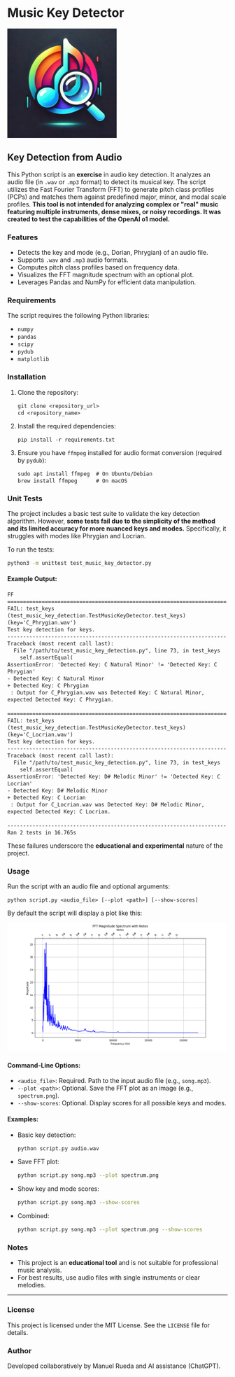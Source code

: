 
# Music Key Detector

<img src="docs/img/music-key-detector-logo.png" alt="Music Key Detector Logo" width="250" height="250">

## Key Detection from Audio

This Python script is an **exercise** in audio key detection. It analyzes an audio file (in `.wav` or `.mp3` format) to detect its musical key. The script utilizes the Fast Fourier Transform (FFT) to generate pitch class profiles (PCPs) and matches them against predefined major, minor, and modal scale profiles. **This tool is not intended for analyzing complex or "real" music featuring multiple instruments, dense mixes, or noisy recordings. It was created to test the capabilities of the OpenAI o1 model.**

### Features

- Detects the key and mode (e.g., Dorian, Phrygian) of an audio file.
- Supports `.wav` and `.mp3` audio formats.
- Computes pitch class profiles based on frequency data.
- Visualizes the FFT magnitude spectrum with an optional plot.
- Leverages Pandas and NumPy for efficient data manipulation.

### Requirements

The script requires the following Python libraries:

- `numpy`
- `pandas`
- `scipy`
- `pydub`
- `matplotlib`

### Installation

1. Clone the repository:
   ```
   git clone <repository_url>
   cd <repository_name>
   ```

2. Install the required dependencies:
   ```
   pip install -r requirements.txt
   ```

3. Ensure you have `ffmpeg` installed for audio format conversion (required by `pydub`):
   ```
   sudo apt install ffmpeg  # On Ubuntu/Debian
   brew install ffmpeg      # On macOS
   ```

### Unit Tests

The project includes a basic test suite to validate the key detection algorithm. However, **some tests fail due to the simplicity of the method and its limited accuracy for more nuanced keys and modes.** Specifically, it struggles with modes like Phrygian and Locrian.

To run the tests:

```bash
python3 -m unittest test_music_key_detector.py
```

#### Example Output:
```plaintext
FF
======================================================================
FAIL: test_keys (test_music_key_detection.TestMusicKeyDetector.test_keys) (key='C_Phrygian.wav')
Test key detection for keys.
----------------------------------------------------------------------
Traceback (most recent call last):
  File "/path/to/test_music_key_detection.py", line 73, in test_keys
    self.assertEqual(
AssertionError: 'Detected Key: C Natural Minor' != 'Detected Key: C Phrygian'
- Detected Key: C Natural Minor
+ Detected Key: C Phrygian
 : Output for C_Phrygian.wav was Detected Key: C Natural Minor, expected Detected Key: C Phrygian.

======================================================================
FAIL: test_keys (test_music_key_detection.TestMusicKeyDetector.test_keys) (key='C_Locrian.wav')
Test key detection for keys.
----------------------------------------------------------------------
Traceback (most recent call last):
  File "/path/to/test_music_key_detection.py", line 73, in test_keys
    self.assertEqual(
AssertionError: 'Detected Key: D# Melodic Minor' != 'Detected Key: C Locrian'
- Detected Key: D# Melodic Minor
+ Detected Key: C Locrian
 : Output for C_Locrian.wav was Detected Key: D# Melodic Minor, expected Detected Key: C Locrian.

----------------------------------------------------------------------
Ran 2 tests in 16.765s
```

These failures underscore the **educational and experimental** nature of the project.

### Usage

Run the script with an audio file and optional arguments:

```
python script.py <audio_file> [--plot <path>] [--show-scores]
```

By default the script will display a plot like this:

<img src="docs/img/file.png" alt="Spectrum">

#### Command-Line Options:

- `<audio_file>`: Required. Path to the input audio file (e.g., `song.mp3`).
- `--plot <path>`: Optional. Save the FFT plot as an image (e.g., `spectrum.png`).
- `--show-scores`: Optional. Display scores for all possible keys and modes.

#### Examples:

- Basic key detection:
  ```bash
  python script.py audio.wav
  ```

- Save FFT plot:
  ```bash
  python script.py song.mp3 --plot spectrum.png
  ```

- Show key and mode scores:
  ```bash
  python script.py song.mp3 --show-scores
  ```

- Combined:
  ```bash
  python script.py song.mp3 --plot spectrum.png --show-scores
  ```

### Notes

- This project is an **educational tool** and is not suitable for professional music analysis.
- For best results, use audio files with single instruments or clear melodies.

---

### License

This project is licensed under the MIT License. See the `LICENSE` file for details.

### Author

Developed collaboratively by Manuel Rueda and AI assistance (ChatGPT).
